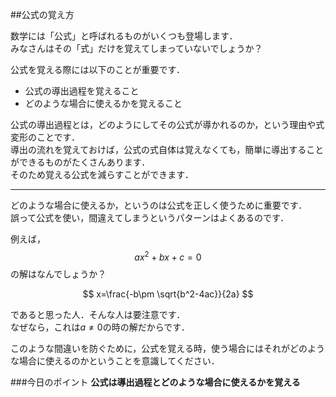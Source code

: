 ##公式の覚え方

数学には「公式」と呼ばれるものがいくつも登場します．  
みなさんはその「式」だけを覚えてしまっていないでしょうか？

公式を覚える際には以下のことが重要です．

- 公式の導出過程を覚えること
- どのような場合に使えるかを覚えること


公式の導出過程とは，どのようにしてその公式が導かれるのか，という理由や式変形のことです．  
導出の流れを覚えておけば，公式の式自体は覚えなくても，簡単に導出することができるものがたくさんあります．  
そのため覚える公式を減らすことができます．  

***

どのような場合に使えるか，というのは公式を正しく使うために重要です．  
誤って公式を使い，間違えてしまうというパターンはよくあるのです．

例えば，
$$
ax^2 + bx + c = 0
$$
の解はなんでしょうか？


$$
x=\frac{-b\pm \sqrt{b^2-4ac}}{2a}
$$

であると思った人．そんな人は要注意です．  
なぜなら，これは$a \neq 0$の時の解だからです．

このような間違いを防ぐために，公式を覚える時，使う場合にはそれがどのような場合に使えるのかということを意識してください．

###今日のポイント
**公式は導出過程とどのような場合に使えるかを覚える**
